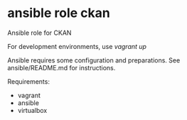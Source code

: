 # ansible role ckan
Ansible role for CKAN

For development environments, use *vagrant up*

Ansible requires some configuration and preparations. See ansible/README.md for instructions.

Requirements:

* vagrant
* ansible
* virtualbox


